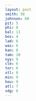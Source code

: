 ```yaml
---
layout: post
smith: 58
johnson: 60
pit: 5
phi: 8
bal: 11
bos: 4
lad: 6
was: 6
kan: 8
tam: 10
nyy: 9
cle: 6
tor: 6
stl: 8
min: 9
hou: 9
atl: 7
sdg: 6
---
```

